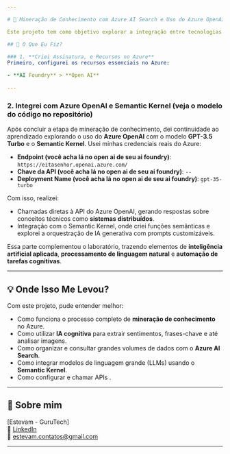 ```yaml
---

# 🧠 Mineração de Conhecimento com Azure AI Search e Uso do Azure OpenAI + Semantic Kernel

Este projeto tem como objetivo explorar a integração entre tecnologias modernas de busca cognitiva, inteligência artificial e sistemas distribuídos. A partir de avaliações de clientes armazenadas no Azure Blob Storage, foi construída uma solução completa de mineração de conhecimento utilizando o **Azure AI Search**, habilidades de IA do **Azure AI Services** e posterior análise via API do **Azure OpenAI** e orquestração com **Semantic Kernel**.

## 🎯 O Que Eu Fiz?

### 1. **Criei Assinatura, e Recursos no Azure**
Primeiro, configurei os recursos essenciais no Azure:

- **AI Foundry** > **Open AI**
  
---
```


### 2. **Integrei com Azure OpenAI e Semantic Kernel (veja o modelo do código no repositório)**
Após concluir a etapa de mineração de conhecimento, dei continuidade ao aprendizado explorando o uso do **Azure OpenAI** com o modelo **GPT-3.5 Turbo** e o **Semantic Kernel**. Usei minhas credenciais reais do Azure:

- **Endpoint (você acha lá no open ai de seu ai foundry)**: `https://eitasenhor.openai.azure.com/`
- **Chave da API (você acha lá no open ai de seu ai foundry)**: `--`
- **Deployment Name (você acha lá no open ai de seu ai foundry)**: `gpt-35-turbo`

Com isso, realizei:

- Chamadas diretas à API do Azure OpenAI, gerando respostas sobre conceitos técnicos como **sistemas distribuídos**.
- Integração com o Semantic Kernel, onde criei funções semânticas e explorei a orquestração de IA generativa com prompts customizáveis.

Essa parte complementou o laboratório, trazendo elementos de **inteligência artificial aplicada**, **processamento de linguagem natural** e **automação de tarefas cognitivas**.

---

## 💡 Onde Isso Me Levou?

Com este projeto, pude entender melhor:

- Como funciona o processo completo de **mineração de conhecimento** no Azure.
- Como utilizar **IA cognitiva** para extrair sentimentos, frases-chave e até analisar imagens.
- Como organizar e consultar grandes volumes de dados com o **Azure AI Search**.
- Como integrar modelos de linguagem grande (LLMs) usando o **Semantic Kernel**.
- Como configurar e chamar APIs .

---

## 👤 Sobre mim

[Estevam - GuruTech]  
🔗 [LinkedIn](https://www.linkedin.com/in/estevam-0481b81a7/)  
📧 estevam.contatos@gmail.com

---

